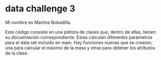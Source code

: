 # data challenge 3
Mi nombre es Martina Bobadilla.

Este código consiste en una plétora de clases que, dentro de ellas, tienen su docuentación correspondiente. Estas  calculan diferentes parámetros para el data set incluido en main. Hay funciones nuevas que se crearon, una para calcular el máximo de la masa y otras para obtener los atributos de la clase.



